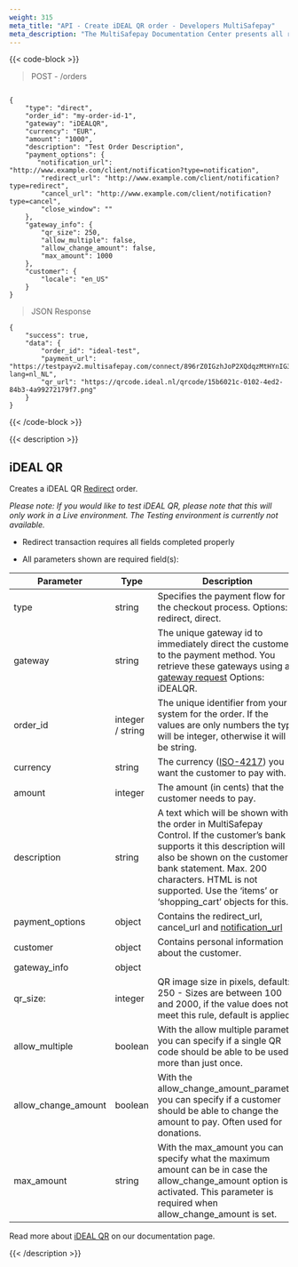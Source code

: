 ```yaml
---
weight: 315
meta_title: "API - Create iDEAL QR order - Developers MultiSafepay"
meta_description: "The MultiSafepay Documentation Center presents all relevant information about our Plugins and API. You can also find support pages for Payment Methods, Tools and General Questions as well as the contact details of our Support and Integration Teams."
---
```

{{< code-block >}}
> POST - /orders

```shell

{
    "type": "direct",
    "order_id": "my-order-id-1",
    "gateway": "iDEALQR",
    "currency": "EUR",
    "amount": "1000",
    "description": "Test Order Description",
    "payment_options": {
       "notification_url": "http://www.example.com/client/notification?type=notification",
        "redirect_url": "http://www.example.com/client/notification?type=redirect",
        "cancel_url": "http://www.example.com/client/notification?type=cancel", 
        "close_window": ""
    },
    "gateway_info": {
        "qr_size": 250,
        "allow_multiple": false,
        "allow_change_amount": false,
        "max_amount": 1000
    },
    "customer": {
        "locale": "en_US"
    }
}
```
> JSON Response

```shell
{
    "success": true,
    "data": {
        "order_id": "ideal-test",
        "payment_url": "https://testpayv2.multisafepay.com/connect/896rZ0IGzhJoP2XQdqzMtHYnIG32W68yAGX/?lang=nl_NL",
        "qr_url": "https://qrcode.ideal.nl/qrcode/15b6021c-0102-4ed2-84b3-4a99272179f7.png"
    }
}
```
{{< /code-block >}}

{{< description >}}
## iDEAL QR

Creates a iDEAL QR [Redirect](/faq/api/difference-between-direct-and-redirect/) order.

_Please note: If you would like to test iDEAL QR, please note that this will only work in a Live environment. The Testing environment is currently not available._

* Redirect transaction requires all fields completed properly

* All parameters shown are required field(s):

| Parameter                      | Type      | Description                                                                             |
|--------------------------------|-----------|-----------------------------------------------------------------------------------------|
| type                           | string  | Specifies the payment flow for the checkout process. Options: redirect, direct.         |
| gateway                        | string  | The unique gateway id to immediately direct the customer to the payment method. You retrieve these gateways using a [gateway request](#retrieve-all-gateways) Options: iDEALQR. |
| order_id                       | integer / string  | The unique identifier from your system for the order. If the values are only numbers the type will be integer, otherwise it will be string.                                   |
| currency                       | string  | The currency ([ISO-4217](https://www.iso.org/iso-4217-currency-codes.html)) you want the customer to pay with. |
| amount                         | integer  | The amount (in cents) that the customer needs to pay.                                   |
| description                    | string  | A text which will be shown with the order in MultiSafepay Control. If the customer’s bank supports it this description will also be shown on the customer’s bank statement. Max. 200 characters. HTML is not supported. Use the ‘items’ or ‘shopping_cart’ objects for this. |
| payment_options                | object  | Contains the redirect_url, cancel_url and [notification_url](/faq/api/how-does-the-notification-url-work/)                             |
| customer                       | object  | Contains personal information about the customer.                                       |
| gateway_info                   | object  |
| qr_size:                       | integer | QR image size in pixels, default: 250 - Sizes are between 100 and 2000, if the value does not meet this rule, default is applied. |
| allow_multiple                 | boolean | With the allow multiple parameter you can specify if a single QR code should be able to be used more than just once. |
| allow_change_amount            | boolean | With the allow_change_amount_parameter you can specify if a customer should be able to change the amount to pay. Often used for donations.|
| max_amount                     | string  | With the max_amount you can specify what the maximum amount can be in case the allow_change_amount option is activated. This parameter is required when allow_change_amount is set. |


Read more about [iDEAL QR](/payment-methods/banks/idealqr/) on our documentation page.

{{< /description >}}
